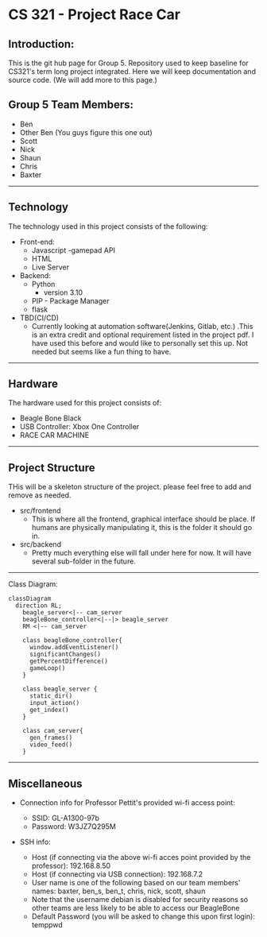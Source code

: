 # CS 321 - Project Race Car 

## Introduction:

This is the git hub page for Group 5. Repository used to keep baseline for CS321's term long project integrated. Here we will keep documentation and source code. (We will add more to this page.)



## Group 5 Team Members:

* Ben
* Other Ben (You guys figure this one out)
* Scott
* Nick
* Shaun
* Chris
* Baxter 

---
## Technology

The technology used in this project consists of the following:

* Front-end:
  * Javascript 
    -gamepad API    
  * HTML
  * Live Server
* Backend:
  * Python
    * version 3.10
  * PIP - Package Manager
  * flask
* TBD(CI/CD)
  * Currently looking at automation software(Jenkins, Gitlab, etc.) .This is an extra credit and optional requirement listed in the project pdf. I have used this before and would like to personally set this up. Not needed but seems like a fun thing to have.
  
---

## Hardware

The hardware used for this project consists of:
* Beagle Bone Black
* USB Controller: Xbox One Controller
* RACE CAR MACHINE

---
## Project Structure

THis will be a skeleton structure of the project. please feel free to add and remove as needed. 

* src/frontend
  *  This is where all the frontend, graphical interface should be place. If humans are physically manipulating it, this is the folder it should go in.
* src/backend
  *  Pretty much everything else will fall under here for now. It will have several sub-folder in the future.

---

Class Diagram:


```mermaid
classDiagram
  direction RL;
    beagle_server<|-- cam_server
    beagleBone_controller<|--|> beagle_server
    RM <|-- cam_server

    class beagleBone_controller{
      window.addEventListener()
      significantChanges()
      getPercentDifference()
      gameLoop()
    }

    class beagle_server {
      static_dir()
      input_action()
      get_index()
    }

    class cam_server{
      gen_frames()
      video_feed()
    }
```
---

## Miscellaneous

* Connection info for Professor Pettit's provided wi-fi access point:
  * SSID: GL-A1300-97b
  * Password: W3JZ7Q295M

* SSH info:
  * Host (if connecting via the above wi-fi acces point provided by the professor): 192.168.8.50
  * Host (if connecting via USB connection): 192.168.7.2
  * User name is one of the following based on our team members' names: baxter, ben_s, ben_t, chris, nick, scott, shaun
  * Note that the username debian is disabled for security reasons so other teams are less likely to be able to access our BeagleBone
  * Default Password (you will be asked to change this upon first login): temppwd
